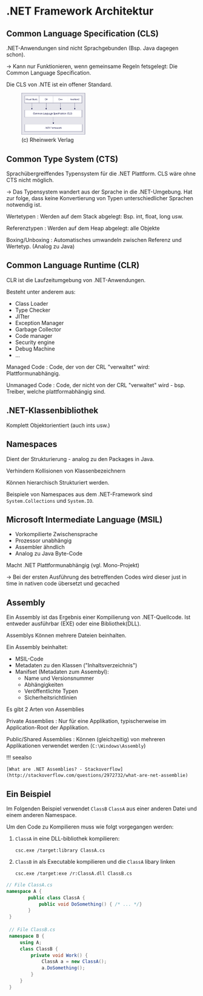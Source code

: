 # .NET Framework Architektur

## Common Language Specification (CLS)

.NET-Anwendungen sind nicht Sprachgebunden (Bsp. Java dagegen schon).

→ Kann nur Funktionieren, wenn gemeinsame Regeln fetsgelegt: Die Common Language Specification.

Die CLS von .NTE ist ein offener Standard.

<figure>
    <img src="images/dot-net-architektur.png" style="max-width: 40%;"/>
    <figcaption>(c) Rheinwerk Verlag</figcaption>
</figure>

## Common Type System (CTS)

Sprachübergreiffendes Typensystem für die .NET Plattform.
CLS wäre ohne CTS nicht möglich.

→ Das Typensystem wandert aus der Sprache in die .NET-Umgebung.
Hat zur folge, dass keine Konvertierung von Typen unterschiedlicher
Sprachen notwendig ist.

Wertetypen
: Werden auf dem Stack abgelegt: Bsp. int, float, long usw.

Referenztypen
: Werden auf dem Heap abgelegt: alle Objekte

Boxing/Unboxing
: Automatisches umwandeln zwischen Referenz und Wertetyp. (Analog zu Java)

## Common Language Runtime (CLR)
CLR ist die Laufzeitumgebung von .NET-Anwendungen.

Besteht unter anderem aus:

* Class Loader
* Type Checker
* JITter
* Exception Manager
* Garbage Collector
* Code manager
* Security engine
* Debug Machine
* ...

Managed Code
: Code, der von der CRL "verwaltet" wird: Plattformunabhängig.

Unmanaged Code
: Code, der nicht von der CRL "verwaltet" wird - bsp. Treiber, welche plattformabhängig sind.

## .NET-Klassenbibliothek

Komplett Objektorientiert (auch ints usw.)

## Namespaces
Dient der Strukturierung - analog zu den Packages in Java.

Verhindern Kollisionen von Klassenbezeichnern

Können hierarchisch Strukturiert werden.

Beispiele von Namespaces aus dem .NET-Framework sind ``System.Collections`` und ``System.IO``.


## Microsoft Intermediate Language (MSIL)

* Vorkompilierte Zwischensprache
* Prozessor unabhängig
* Assembler ähndlich
* Analog zu Java Byte-Code

Macht .NET Plattformunabhängig (vgl. Mono-Projekt)

→ Bei der ersten Ausführung des betreffenden Codes wird
dieser just in time in nativen code übersetzt und gecached

## Assembly

Ein Assembly ist das Ergebnis einer Kompilierung von .NET-Quellcode.
Ist entweder ausführbar (EXE) oder eine Bibliothek(DLL).

Assemblys Können mehrere Dateien beinhalten.

Ein Assembly beinhaltet:

* MSIL-Code
* Metadaten zu den Klassen ("Inhaltsverzeichnis")
* Manifset (Metadaten zum Assembyl):
    * Name und Versionsnummer
    * Abhängigkeiten
    * Veröffentlichte Typen
    * Sicherheitsrichtlinien

Es gibt 2 Arten von Assemblies

Private Assemblies
: Nur für eine Applikation, typischerweise im Application-Root der Applikation.

Public/Shared Assemblies
: Können (gleichzeitig) von mehreren Applikationen verwendet werden (`C:\Windows\Assembly`)

!!! seealso

    [What are .NET Assemblies? - Stackoverflow](http://stackoverflow.com/questions/2972732/what-are-net-assemblie)


## Ein Beispiel

Im Folgenden Beispiel verwendet `ClassB` `ClassA` aus
einer anderen Datei und einem anderen Namespace.


Um den Code zu Kompilieren muss wie folgt vorgegangen werden:

1. `ClassA` in eine DLL-bibliothek kompilieren:

    ```
    csc.exe /target:library ClassA.cs
    ```

2. `ClassB` in als Executable kompilieren und die `ClassA` libary linken

    ```
    csc.exe /target:exe /r:ClassA.dll ClassB.cs
    ```

```csharp
// File ClassA.cs
namespace A {
        public class ClassA {
            public void DoSomething() { /* ... */}
        }
 }

 // File ClassB.cs
 namespace B {
     using A;
     class ClassB {
         private void Work() {
             ClassA a = new ClassA();
             a.DoSomething();
         }
     }
 }
```
